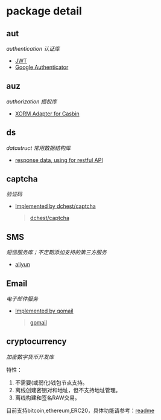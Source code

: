 # package detail

## aut
*authentication 认证库*

- [JWT](https://github.com/IrvinYoung/gutil/blob/master/aut/README_JWT.md)
- [Google Authenticator](https://github.com/IrvinYoung/gutil/blob/master/aut/README_GoogleAuth.md)

## auz 
*authorization 授权库*

- [XORM Adapter for Casbin](https://github.com/IrvinYoung/gutil/blob/master/auz/casbinAdapterByXORM.go)

## ds
*datastruct 常用数据结构库*

- [response data, using for restful API](https://github.com/IrvinYoung/gutil/blob/master/ds/result.go)

## captcha
*验证码*

- [Implemented by dchest/captcha](https://github.com/IrvinYoung/gutil/blob/master/captcha/dchestCaptcha.go)  
  
    >[dchest/captcha](https://github.com/dchest/captcha)             

## SMS
*短信服务库；不定期添加支持的第三方服务*

- [aliyun](https://github.com/IrvinYoung/gutil/blob/master/sms/aliyun.go)

## Email
*电子邮件服务*

- [Implemented by gomail]()
  
    > [gomail](https://github.com/go-gomail/gomail)



## cryptocurrency
*加密数字货币开发库*

特性：

1. 不需要(或弱化)钱包节点支持。
2. 离线创建密钥对和地址，但不支持地址管理。
3. 离线构建和签名RAW交易。

目前支持bitcoin,ethereum,ERC20，具体功能请参考：[readme](https://github.com/IrvinYoung/gutil/tree/master/cryptocurrency)

